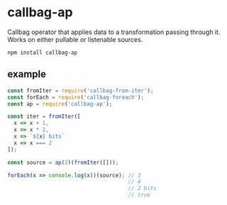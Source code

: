 # callbag-ap

Callbag operator that applies data to a transformation passing through it. Works on either pullable or listenable sources.

`npm install callbag-ap`

## example

```js
const fromIter = require('callbag-from-iter');
const forEach = require('callbag-foreach');
const ap = require('callbag-ap');

const iter = fromIter([
  x => x + 1,
  x => x * 2,
  x => `${x} bits`
  x => x === 2
]);

const source = ap(2)(fromIter([]));

forEach(x => console.log(x))(source); // 3
                                      // 4
                                      // 2 bits
                                      // true
```
